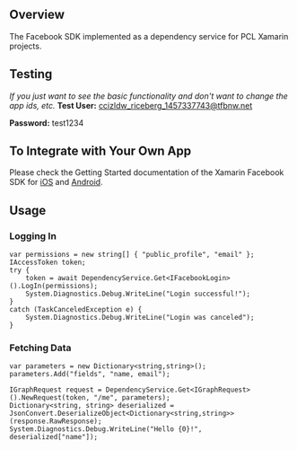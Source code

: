 ## Overview
The Facebook SDK implemented as a dependency service for PCL Xamarin projects.

## Testing
*If you just want to see the basic functionality and don't want to change the app ids, etc.*
**Test User:** ccizldw_riceberg_1457337743@tfbnw.net

**Password:** test1234

## To Integrate with Your Own App
Please check the Getting Started documentation of the Xamarin Facebook SDK for [iOS](https://components.xamarin.com/gettingstarted/facebookios) and [Android](https://components.xamarin.com/gettingstarted/facebookandroid).

## Usage
### Logging In
```
var permissions = new string[] { "public_profile", "email" };
IAccessToken token;
try {
	token = await DependencyService.Get<IFacebookLogin>().LogIn(permissions);
	System.Diagnostics.Debug.WriteLine("Login successful!");
}
catch (TaskCanceledException e) {
	System.Diagnostics.Debug.WriteLine("Login was canceled");
}
```

### Fetching Data
```
var parameters = new Dictionary<string,string>();
parameters.Add("fields", "name, email");

IGraphRequest request = DependencyService.Get<IGraphRequest>().NewRequest(token, "/me", parameters);
Dictionary<string, string> deserialized = JsonConvert.DeserializeObject<Dictionary<string,string>>(response.RawResponse);
System.Diagnostics.Debug.WriteLine("Hello {0}!", deserialized["name"]);
```